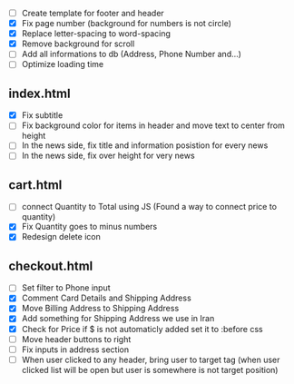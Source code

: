 - [ ] Create template for footer and header
- [x] Fix page number (background for numbers is not circle)
- [x] Replace letter-spacing to word-spacing
- [x] Remove background for scroll
- [ ] Add all informations to db (Address, Phone Number and...)
- [ ] Optimize loading time

## index.html

- [x] Fix subtitle
- [ ] Fix background color for items in header and move text to center from height
- [ ] In the news side, fix title and information posistion for every news
- [ ] In the news side, fix over height for very news

## cart.html

- [ ] connect Quantity to Total using JS (Found a way to connect price to quantity)
- [x] Fix Quantity goes to minus numbers
- [x] Redesign delete icon

## checkout.html

- [ ] Set filter to Phone input
- [x] Comment Card Details and Shipping Address
- [x] Move Billing Address to Shipping Address
- [x] Add something for Shipping Address we use in Iran
- [x] Check for Price if $ is not automaticly added set it to :before css
- [ ] Move header buttons to right
- [ ] Fix inputs in address section
- [ ] When user clicked to any header, bring user to target tag (when user clicked list will be open but user is somewhere is not target position)

